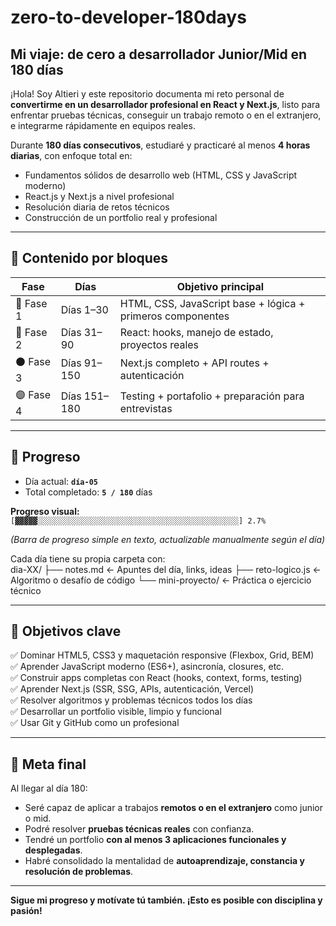 # zero-to-developer-180days

## Mi viaje: de cero a desarrollador Junior/Mid en 180 días

¡Hola! Soy Altieri y este repositorio documenta mi reto personal de **convertirme en un desarrollador profesional en React y Next.js**, listo para enfrentar pruebas técnicas, conseguir un trabajo remoto o en el extranjero, e integrarme rápidamente en equipos reales.

Durante **180 días consecutivos**, estudiaré y practicaré al menos **4 horas diarias**, con enfoque total en:

- Fundamentos sólidos de desarrollo web (HTML, CSS y JavaScript moderno)
- React.js y Next.js a nivel profesional
- Resolución diaria de retos técnicos
- Construcción de un portfolio real y profesional

---

## 🧭 Contenido por bloques

| Fase      | Días         | Objetivo principal                                     |
|-----------|--------------|--------------------------------------------------------|
| 🔹 Fase 1 | Días 1–30    | HTML, CSS, JavaScript base + lógica + primeros componentes |
| 🔸 Fase 2 | Días 31–90   | React: hooks, manejo de estado, proyectos reales    |
| ⚫ Fase 3 | Días 91–150  | Next.js completo + API routes + autenticación       |
| 🟣 Fase 4 | Días 151–180 | Testing + portafolio + preparación para entrevistas |

---

## 📅 Progreso

- Día actual: **`día-05`**
- Total completado: **`5 / 180`** días

**Progreso visual:**  
`[▓▓▓▓▓░░░░░░░░░░░░░░░░░░░░░░░░░░░░░░░░░░░░░░░░░░░░░] 2.7%`


*(Barra de progreso simple en texto, actualizable manualmente según el día)*

Cada día tiene su propia carpeta con:  
dia-XX/
├── notes.md ← Apuntes del día, links, ideas
├── reto-logico.js ← Algoritmo o desafío de código
└── mini-proyecto/ ← Práctica o ejercicio técnico


---

## 🚀 Objetivos clave

✅ Dominar HTML5, CSS3 y maquetación responsive (Flexbox, Grid, BEM)  
✅ Aprender JavaScript moderno (ES6+), asincronía, closures, etc.  
✅ Construir apps completas con React (hooks, context, forms, testing)  
✅ Aprender Next.js (SSR, SSG, APIs, autenticación, Vercel)  
✅ Resolver algoritmos y problemas técnicos todos los días  
✅ Desarrollar un portfolio visible, limpio y funcional  
✅ Usar Git y GitHub como un profesional  

---

## 💼 Meta final

Al llegar al día 180:

- Seré capaz de aplicar a trabajos **remotos o en el extranjero** como junior o mid.  
- Podré resolver **pruebas técnicas reales** con confianza.  
- Tendré un portfolio **con al menos 3 aplicaciones funcionales y desplegadas**.  
- Habré consolidado la mentalidad de **autoaprendizaje, constancia y resolución de problemas**.

---

**Sigue mi progreso y motívate tú también. ¡Esto es posible con disciplina y pasión!**